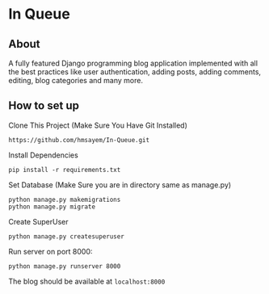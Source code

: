 # In Queue

## About
A fully featured Django programming blog application implemented with all the best practices like user authentication, adding posts, adding comments, editing, blog categories and many more.

## How to set up
Clone This Project (Make Sure You Have Git Installed)
```
https://github.com/hmsayem/In-Queue.git
```
Install Dependencies

```
pip install -r requirements.txt
```

Set Database (Make Sure you are in directory same as manage.py)
```
python manage.py makemigrations
python manage.py migrate
```
Create SuperUser
```
python manage.py createsuperuser
```
Run server on port 8000:
```
python manage.py runserver 8000
```
The blog should be available at `localhost:8000`
